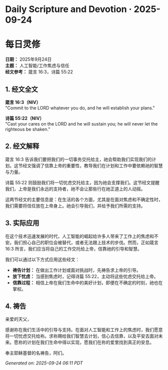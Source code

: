 # Daily Scripture and Devotion · 2025-09-24

# 每日灵修

**日期：** 2025年9月24日  
**主题：** 人工智能/工作焦虑与信任  
**经文参考：** 箴言 16:3，诗篇 55:22

## 1. 经文全文

**箴言 16:3（NIV）**  
"Commit to the LORD whatever you do, and he will establish your plans."

**诗篇 55:22（NIV）**  
"Cast your cares on the LORD and he will sustain you; he will never let the righteous be shaken."

## 2. 经文解释

箴言 16:3 告诉我们要把我们的一切事务交托给主，祂会帮助我们实现我们的计划。这节经文强调了信靠上帝的重要性，教导我们在计划和工作中要依赖祂的智慧与力量。

诗篇 55:22 则鼓励我们将一切忧虑交托给主，因为祂会支撑我们。这节经文提醒我们，上帝是我们永远的支持者，祂不会让那些行在祂正道上的人动摇。

这两节经文的主要信息是：在生活的各个方面，尤其是在面对焦虑和不确定性时，我们需要将信任放在上帝身上。祂会引导我们，并给予我们所需的支持。

## 3. 实际应用

在这个技术迅速发展的时代，人工智能的崛起给许多人带来了工作上的焦虑和不安。我们担心自己的职位会被替代，或者无法跟上技术的步伐。然而，正如箴言 16:3 所言，我们应当将自己的工作交托给上帝，信靠祂的引导和智慧。

我们可以通过以下方式应用这些经文：
- **祷告计划：** 在做出工作计划或面对挑战时，先祷告求上帝的引导。
- **放下忧虑：** 当感到焦虑时，记得诗篇 55:22，主动将这些忧虑交托给上帝。
- **信靠过程：** 相信上帝在我们生命中的美好计划，即便在不确定的时刻，祂也在掌权。

## 4. 祷告

亲爱的天父，

感谢祢在我们生活中的引导与支持。在面对人工智能和工作上的焦虑时，我们愿意将一切忧虑交托给祢。求祢赐给我们智慧去计划，信心去信靠，以及平安去面对未来。愿祢的计划在我们生命中得以实现，愿我们在祢的爱里找到真正的安息。

奉主耶稣基督的名祷告，阿们。

_Generated on: 2025-09-24 06:11 PDT_
